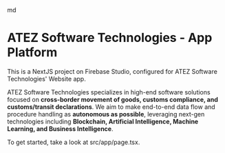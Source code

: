 md
# ATEZ Software Technologies - App Platform

This is a NextJS project on Firebase Studio, configured for ATEZ Software Technologies' Website app.

ATEZ Software Technologies specializes in high-end software solutions focused on **cross-border movement of goods, customs compliance, and customs/transit declarations**. We aim to make end-to-end data flow and procedure handling as **autonomous as possible**, leveraging next-gen technologies including **Blockchain, Artificial Intelligence, Machine Learning, and Business Intelligence**.

To get started, take a look at src/app/page.tsx.
